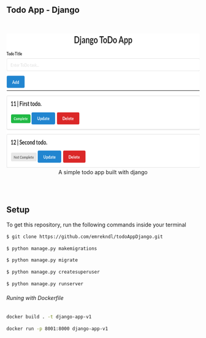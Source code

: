 ## Todo App - Django
<br />
<p align="center">
<img src="images/todoAppDjango.png"  height="350" width="650" >
<br />
A simple todo app built with django
</p>
<br />
<br />

## Setup

To get this repository, run the following commands inside your terminal

```bash
$ git clone https://github.com/emrekndl/todoAppDjango.git
```

```bash
$ python manage.py makemigrations
```

```bash
$ python manage.py migrate
```

```bash
$ python manage.py createsuperuser
```

```bash
$ python manage.py runserver
```

###### Runing with Dockerfile

```bash
docker build . -t django-app-v1
```

```bash
docker run -p 8001:8000 django-app-v1
```
